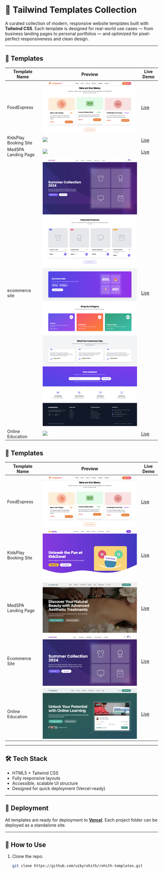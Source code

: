 
# 🌟 Tailwind Templates Collection

A curated collection of modern, responsive website templates built with **Tailwind CSS**. Each template is designed for real-world use cases — from business landing pages to personal portfolios — and optimized for pixel-perfect responsiveness and clean design.

---

## 📁 Templates

| Template Name                 | Preview                             | Live Demo                        |
|------------------------------|-------------------------------------|----------------------------------|
| FoodExpress                  | ![](previews/foodexpress.png)       | [Live](https://tailwind-templates-red.vercel.app/FoodExpress/)|
| KidsPlay Booking Site        | ![](medspa-landing/preview.png)     | [Live](https://tailwind-templates-red.vercel.app/KidsPlay/)|
| MedSPA Landing Page          | ![](medspa-landing/preview.png)     | [Live](https://tailwind-templates-red.vercel.app/MedSPA/) |
| ecommerce site               | ![](ecommerce/preview.png)          | [Live](https://tailwind-templates-red.vercel.app/ecommerce/) |
| Online Education             | ![](medspa-landing/preview.png)     | [Live](https://tailwind-templates-red.vercel.app/education/) |


## 📁 Templates

| Template Name           | Preview                                  | Live Demo                                      |
|------------------------|-------------------------------------------|------------------------------------------------|
| FoodExpress            | ![](previews/foodexpress.png)             | [Live](https://tailwind-templates-red.vercel.app/FoodExpress/) |
| KidsPlay Booking Site  | ![](previews/kidsplay.png)                | [Live](https://tailwind-templates-red.vercel.app/KidsPlay/)     |
| MedSPA Landing Page    | ![](previews/medspa.png)                  | [Live](https://tailwind-templates-red.vercel.app/MedSPA/)       |
| Ecommerce Site         | ![](previews/ecommerce.png)               | [Live](https://tailwind-templates-red.vercel.app/ecommerce/)    |
| Online Education       | ![](previews/education.png)               | [Live](https://tailwind-templates-red.vercel.app/education/)    |

---

## 🛠️ Tech Stack

- HTML5 + Tailwind CSS
- Fully responsive layouts
- Accessible, scalable UI structure
- Designed for quick deployment (Vercel-ready)

---

## 🚀 Deployment

All templates are ready for deployment to **[Vercel](https://vercel.com/)**. Each project folder can be deployed as a standalone site.

---

## 📌 How to Use

1. Clone the repo:  
   ```bash
   git clone https://github.com/uibyrohith/rohith-templates.git
